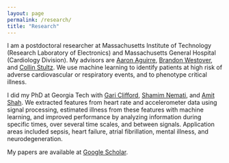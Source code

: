 ```yaml
---
layout: page
permalink: /research/
title: "Research"
---
```


I am a postdoctoral researcher at Massachusetts Institute of Technology (Research Laboratory of Electronics) and Massachusetts General Hospital (Cardiology Division). My advisors are [Aaron Aguirre](https://connects.catalyst.harvard.edu/Profiles/display/Person/10465), [Brandon Westover](https://connects.catalyst.harvard.edu/Profiles/display/Person/84202), and [Collin Stultz](http://imes.mit.edu/people/faculty/stultz-collin/). We use machine learning to identify patients at high risk of adverse cardiovascular or respiratory events, and to phenotype critical illness.

I did my PhD at Georgia Tech with [Gari Clifford](http://gdclifford.info/people/gari), [Shamim Nemati](http://nematilab.info/people/shamim/index.html), and [Amit Shah](https://www.sph.emory.edu/faculty/profile/#AJSHAH3). We extracted features from heart rate and accelerometer data using signal processing, estimated illness from these features with machine learning, and improved performance by analyzing information during specific times, over several time scales, and between signals. Application areas included sepsis, heart failure, atrial fibrillation, mental illness, and neurodegeneration. 

My papers are available at [Google Scholar](https://scholar.google.com/citations?hl=en&user=APy8nq4AAAAJ&view_op=list_works&sortby=pubdate).
